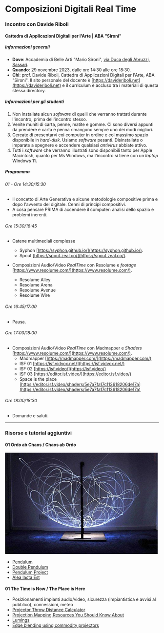 # Composizioni Digitali Real Time


### Incontro con Davide Riboli


#### Cattedra di Applicazioni Digitali per l'Arte | ABA "Sironi"


##### Informazioni generali


- **Dove**: Accademia di Belle Arti "Mario Sironi", [via Duca degli Abruzzi, Sassari](https://maps.app.goo.gl/KEPd6GJbRxfyGQCp7).
- **Quando**: 29 novembre 2023, dalle ore 14:30 alle ore 18:30.
- **Chi**: prof. Davide Riboli, Cattedra di Applicazioni Digitali per l'Arte, ABA "Sironi". Il sito personale del docente è [https://davideriboli.net](https://davideriboli.net) e il curriculum è accluso tra i materiali di questa stessa directory.


##### Informazioni per gli studenti


1. Non installate alcun _software_ di quelli che verranno trattati durante l'incontro, prima dell'incontro stesso.
2. Venite muniti di carta, penne, matite e gomme. Ci sono diversi appunti da prendere e carta e penna rimangono sempre uno dei modi migliori.
3. Cercate di presentarvi coi computer in ordine e col massimo spazio disponibile in _hard-disk_. Usiamo _software_ pesanti. Disinstallate o imparate a spegnere e accendere qualsiasi _antivirus_ abbiate attivo.
4. Tutti i _software_ che verranno illustrati sono disponibili tanto per Apple Macintosh, quanto per Ms Windows, ma l'incontro si tiene con un _laptop_ Windows 11.


##### Programma 


###### 01 - Ore 14:30/15:30


- Il concetto di Arte Generativa e alcune metodologie compositive prima e dopo l'avvento del digitale. Cenni di principi compositivi.
- A cosa pensare PRIMA di accendere il computer: analisi dello spazio e problemi inerenti.

###### Ore 15:30/16:45


- Catene multimediali complesse	
	- Syphon [https://syphon.github.io/](https://syphon.github.io/).
	- Spout [https://spout.zeal.co/](https://spout.zeal.co/).


- Composizioni Audio/Video _RealTime_ con Resolume e _footage_ [https://www.resolume.com/](https://www.resolume.com/).
	- Resolume Alley 
	- Resolume Arena
	- Resolume Avenue
	- Resolume Wire


###### Ore 16:45/17:00


- Pausa.


###### Ore 17:00/18:00


- Composizioni Audio/Video _RealTime_ con Madmapper e _Shaders_ [https://www.resolume.com/](https://www.resolume.com/).
	- Madmapper [https://madmapper.com/](https://madmapper.com/)
	- ISF 01 [https://isf.vidvox.net/](https://isf.vidvox.net/)
	- ISF 02 [https://isf.video/](https://isf.video/)
	- ISF 03 [https://editor.isf.video/](https://editor.isf.video/)
	- Space is the place [https://editor.isf.video/shaders/5e7a7fa17c113618206de17a](https://editor.isf.video/shaders/5e7a7fa17c113618206de17a)


###### Ore 18:00/18:30

- Domande e saluti.


---


### Risorse e tutorial aggiuntivi


#### 01 Ordo ab Chaos / Chaos ab Ordo

![Double Pendulum Light Painting](DoublePendulumLightPainting.jpg)

- [Pendulum](https://www.myphysicslab.com/pendulum/pendulum-en.html)
- [Double Pendulum](https://www.myphysicslab.com/pendulum/double-pendulum-en.html)
- [Pendulum Project](https://youtu.be/d2E5oojoXjk?feature=shared&t=133)
- [Alea Iacta Est](https://aba-sironi-codex.github.io/Musical-Dice/)

#### 01 The Time is Now / The Place is Here

- Posizionamenti impianti audio/video, sicurezza (impiantistica e avvisi al pubblico), connessioni, meteo
- [Projector Throw Distance Calculator](https://www.projectorcentral.com/projection-calculator-pro.cfm)
- [Projection Mapping Resources You Should Know About](https://interactiveimmersive.io/blog/outputs/projection-mapping-resources-you-should-know-about/)
- [Lumings](https://whatsit.fr/en/services/lumings/)
- [Edge blending using commodity projectors](https://paulbourke.net/miscellaneous/edgeblend/)
	
	
	